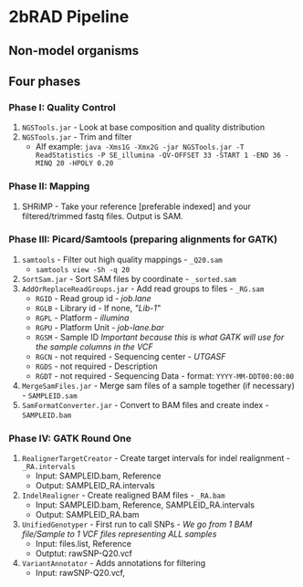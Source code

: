 # 2bRAD Pipeline
## Non-model organisms

## Four phases

### Phase I: Quality Control
1. `NGSTools.jar` - Look at base composition and quality distribution
2. `NGSTools.jar` - Trim and filter
    * Alf example: `java -Xms1G -Xmx2G -jar NGSTools.jar -T ReadStatistics -P SE_illumina -QV-OFFSET 33 -START 1 -END 36 -MINQ 20 -HPOLY 0.20`

### Phase II: Mapping
1. SHRiMP - Take your reference [preferable indexed] and your filtered/trimmed fastq files. Output is SAM.

### Phase III: Picard/Samtools (preparing alignments for GATK)
1. `samtools` - Filter out high quality mappings - `_Q20.sam`
    * `samtools view -Sh -q 20`
2. `SortSam.jar` - Sort SAM files by coordinate - `_sorted.sam`
3. `AddOrReplaceReadGroups.jar` - Add read groups to files - `_RG.sam`
    * `RGID` - Read group id - *job.lane*
    * `RGLB` - Library id - If none, *"Lib-1"*
    * `RGPL` - Platform - *illumina*
    * `RGPU` - Platform Unit - *job-lane.bar*
    * `RGSM` - Sample ID *Important because this is what GATK will use for the sample columns in the VCF*
    * `RGCN` - not required - Sequencing center - *UTGASF*
    * `RGDS` - not required - Description
    * `RGDT` - not required - Sequencing Data - format: `YYYY-MM-DDT00:00:00`
4. `MergeSamFiles.jar` - Merge sam files of a sample together (if necessary) - `SAMPLEID.sam`
5. `SamFormatConverter.jar` - Convert to BAM files and create index - `SAMPLEID.bam`

### Phase IV: GATK Round One
1. `RealignerTargetCreator` - Create target intervals for indel realignment - `_RA.intervals`
    * Input: SAMPLEID.bam, Reference
    * Output: SAMPLEID_RA.intervals
2. `IndelRealigner` - Create realigned BAM files - `_RA.bam`
    * Input: SAMPLEID.bam, Reference, SAMPLEID_RA.intervals
    * Output: SAMPLEID_RA.bam
3. `UnifiedGenotyper` - First run to call SNPs - *We go from 1 BAM file/Sample to 1 VCF files representing ALL samples*
    * Input: files.list, Reference
    * Outptut: rawSNP-Q20.vcf
4. `VariantAnnotator` - Adds annotations for filtering
    * Input: rawSNP-Q20.vcf, 
